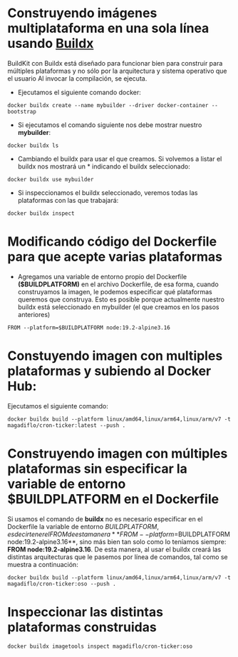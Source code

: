 # Construyendo imágenes multiplataforma en una sola línea usando [Buildx](https://docs.docker.com/build/building/multi-platform/#getting-started)
BuildKit con Buildx está diseñado para funcionar bien para construir para múltiples plataformas y no sólo 
por la arquitectura y sistema operativo que el usuario Al invocar la compilación, se ejecuta.

- Ejecutamos el siguiente comando docker:
```
docker buildx create --name mybuilder --driver docker-container --bootstrap
```

- Si ejecutamos el comando siguiente nos debe mostrar nuestro **mybuilder**:
```
docker buildx ls
```

- Cambiando el buildx para usar el que creamos. Si volvemos a listar el buildx nos mostrará un * 
indicando el buildx seleccionado:
```
docker buildx use mybuilder
```

- Si inspeccionamos el buildx seleccionado, veremos todas las plataformas con las que trabajará:
```
docker buildx inspect   
```

# Modificando código del Dockerfile para que acepte varias plataformas
- Agregamos una variable de entorno propio del Dockerfile **($BUILDPLATFORM)** en el archivo Dockerfile, de esa forma, cuando construyamos la imagen, le podemos especificar qué plataformas queremos que construya. Esto es posible porque
actualmente nuestro buildx está seleccionado en mybuilder (el que creamos en los pasos anteriores)
```
FROM --platform=$BUILDPLATFORM node:19.2-alpine3.16
```

# Constuyendo imagen con multiples plataformas y subiendo al Docker Hub:
Ejecutamos el siguiente comando:
```
docker buildx build --platform linux/amd64,linux/arm64,linux/arm/v7 -t magadiflo/cron-ticker:latest --push .
```

# Construyendo imagen con múltiples plataformas sin especificar la variable de entorno $BUILDPLATFORM en el Dockerfile
Si usamos el comando de **buildx** no es necesario especificar en el Dockerfile la variable de entorno 
$BUILDPLATFORM, es decir tener el FROM de esta manera **FROM --platform=$BUILDPLATFORM node:19.2-alpine3.16**, 
sino más bien tan solo como lo teníamos siempre: **FROM node:19.2-alpine3.16**. De esta manera, al usar el buildx
creará las distintas arquitecturas que le pasemos por línea de comandos, tal como se muestra a continuación:
```
docker buildx build --platform linux/amd64,linux/arm64,linux/arm/v7 -t magadiflo/cron-ticker:oso --push .
```

# Inspeccionar las distintas plataformas construidas
```
docker buildx imagetools inspect magadiflo/cron-ticker:oso
```